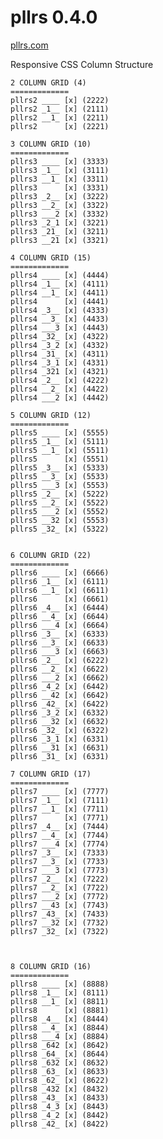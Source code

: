 pllrs 0.4.0
==================
[pllrs.com](http://pllrs.com)

Responsive CSS Column Structure

    2 COLUMN GRID (4)
    =============
    pllrs2 ____ [x] (2222)
    pllrs2 _1__ [x] (2111)
    pllrs2 __1_ [x] (2211)
    pllrs2      [x] (2221)
    
    3 COLUMN GRID (10)
    =============
    pllrs3 ____ [x] (3333)
    pllrs3 _1__ [x] (3111)
    pllrs3 __1_ [x] (3311)
    pllrs3      [x] (3331)
    pllrs3 _2__ [x] (3222)
    pllrs3 __2_ [x] (3322)
    pllrs3 ___2 [x] (3332)
    pllrs3 _2_1 [x] (3221)
    pllrs3 _21_ [x] (3211)
    pllrs3 __21 [x] (3321)
    
    4 COLUMN GRID (15)
    =============
    pllrs4 ____ [x] (4444)
    pllrs4 _1__ [x] (4111)
    pllrs4 __1_ [x] (4411)
    pllrs4      [x] (4441)
    pllrs4 _3__ [x] (4333)
    pllrs4 __3_ [x] (4433)
    pllrs4 ___3 [x] (4443)
    pllrs4 _32_ [x] (4322)
    pllrs4 _3_2 [x] (4332)
    pllrs4 _31_ [x] (4311)
    pllrs4 _3_1 [x] (4331)
    pllrs4 _321 [x] (4321)
    pllrs4 _2__ [x] (4222)
    pllrs4 __2_ [x] (4422)
    pllrs4 ___2 [x] (4442)
    
    5 COLUMN GRID (12)
    =============
    pllrs5 ____ [x] (5555)
    pllrs5 _1__ [x] (5111)
    pllrs5 __1_ [x] (5511)
    pllrs5      [x] (5551)
    pllrs5 _3__ [x] (5333)
    pllrs5 __3_ [x] (5533)
    pllrs5 ___3 [x] (5553)
    pllrs5 _2__ [x] (5222)
    pllrs5 __2_ [x] (5522)
    pllrs5 ___2 [x] (5552)
    pllrs5 __32 [x] (5553)
    pllrs5 _32_ [x] (5322)

    
    6 COLUMN GRID (22)
    =============
    pllrs6 ____ [x] (6666)
    pllrs6 _1__ [x] (6111)
    pllrs6 __1_ [x] (6611)
    pllrs6      [x] (6661)
    pllrs6 _4__ [x] (6444)
    pllrs6 __4_ [x] (6644)
    pllrs6 ___4 [x] (6664)
    pllrs6 _3__ [x] (6333)
    pllrs6 __3_ [x] (6633)
    pllrs6 ___3 [x] (6663)
    pllrs6 _2__ [x] (6222)
    pllrs6 __2_ [x] (6622)
    pllrs6 ___2 [x] (6662)
    pllrs6 _4_2 [x] (6442)
    pllrs6 __42 [x] (6642)
    pllrs6 _42_ [x] (6422)
    pllrs6 _3_2 [x] (6332)
    pllrs6 __32 [x] (6632)
    pllrs6 _32_ [x] (6322)
    pllrs6 _3_1 [x] (6331)
    pllrs6 __31 [x] (6631)
    pllrs6 _31_ [x] (6331)
    
    7 COLUMN GRID (17)
    =============
    pllrs7 ____ [x] (7777)
    pllrs7 _1__ [x] (7111)
    pllrs7 __1_ [x] (7711)
    pllrs7      [x] (7771)
    pllrs7 _4__ [x] (7444)
    pllrs7 __4_ [x] (7744)
    pllrs7 ___4 [x] (7774)
    pllrs7 _3__ [x] (7333)
    pllrs7 __3_ [x] (7733)
    pllrs7 ___3 [x] (7773)
    pllrs7 _2__ [x] (7222)
    pllrs7 __2_ [x] (7722)
    pllrs7 ___2 [x] (7772)
    pllrs7 __43 [x] (7743)
    pllrs7 _43_ [x] (7433)
    pllrs7 __32 [x] (7732)
    pllrs7 _32_ [x] (7322)

    
    
    8 COLUMN GRID (16)
    =============
    pllrs8 ____ [x] (8888)
    pllrs8 _1__ [x] (8111)
    pllrs8 __1_ [x] (8811)
    pllrs8      [x] (8881)
    pllrs8 _4__ [x] (8444)
    pllrs8 __4_ [x] (8844)
    pllrs8 ___4 [x] (8884)
    pllrs8 _642 [x] (8642)
    pllrs8 _64_ [x] (8644)
    pllrs8 _632 [x] (8632)
    pllrs8 _63_ [x] (8633)
    pllrs8 _62_ [x] (8622)
    pllrs8 _432 [x] (8432)
    pllrs8 _43_ [x] (8433)
    pllrs8 _4_3 [x] (8443)
    pllrs8 _4_2 [x] (8442)
    pllrs8 _42_ [x] (8422)
